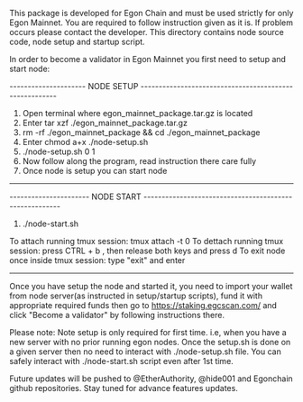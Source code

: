 This package is developed for Egon Chain and must be used strictly for only Egon Mainnet. You are required to follow instruction given as it is. If problem occurs please contact the developer.
This directory contains node source code, node setup and startup script. 

In order to become a validator in Egon Mainnet you first need to setup and start node:

--------------------- NODE SETUP -------------------------------------------------------
1. Open terminal where egon_mainnet_package.tar.gz is located
2. Enter tar xzf ./egon_mainnet_package.tar.gz
3. rm -rf ./egon_mainnet_package && cd ./egon_mainnet_package
4. Enter chmod a+x ./node-setup.sh
5. ./node-setup.sh 0 1
6. Now follow along the program, read instruction there care fully
7. Once node is setup you can start node
------------------------------------------------------------------------------------------


---------------------- NODE START -------------------------------------------------------
1.  ./node-start.sh

To attach running tmux session: tmux attach -t 0 
To dettach running tmux session: press CTRL + b , then release both keys and press d
To exit node once inside tmux session: type "exit" and enter

----------------------------------------------------------------------------------------

Once you have setup the node and started it, you need to import your wallet from node server(as instructed in setup/startup scripts), fund it with appropriate required funds then go to https://staking.egcscan.com/ and click "Become a validator" by following instructions there.

Please note: Note setup is only required for first time. i.e, when you have a new server with no prior running egon nodes. Once the setup.sh is done on a given server then no need to interact with ./node-setup.sh file. You can safely interact with ./node-start.sh script even after 1st time.

Future updates will be pushed to @EtherAuthority, @hide001 and Egonchain github repositories. Stay tuned for advance features updates.
